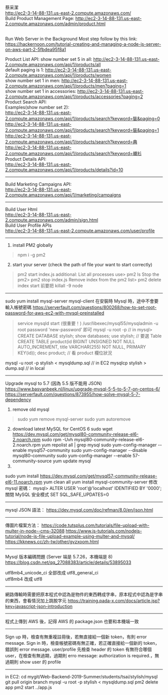 蔡采潔
</br>http://ec2-3-14-88-131.us-east-2.compute.amazonaws.com/
</br>Build Product Management Page:
http://ec2-3-14-88-131.us-east-2.compute.amazonaws.com/admin/product.html

</br>Run Web Server in the Background
Most step follow by this link:
</br>https://hackernoon.com/tutorial-creating-and-managing-a-node-js-server-on-aws-part-2-5fbdea95f8a1

Product List API:
show number set 5 in all: http://ec2-3-14-88-131.us-east-2.compute.amazonaws.com/api/1/products/all</br>
default paging is 1: http://ec2-3-14-88-131.us-east-2.compute.amazonaws.com/api/1/products/women</br>
show number set 1 in men: http://ec2-3-14-88-131.us-east-2.compute.amazonaws.com/api/1/products/men?paging=1</br>
show number set 1 in accessories: http://ec2-3-14-88-131.us-east-2.compute.amazonaws.com/api/1/products/accessories?paging=2</br>
Product Search API:</br>
Examples(show number set 2):</br>
http://ec2-3-14-88-131.us-east-2.compute.amazonaws.com/api/1/products/search?keyword=裝&paging=0</br>
http://ec2-3-14-88-131.us-east-2.compute.amazonaws.com/api/1/products/search?keyword=裝&paging=1</br>
http://ec2-3-14-88-131.us-east-2.compute.amazonaws.com/api/1/products/search?keyword=典</br>
http://ec2-3-14-88-131.us-east-2.compute.amazonaws.com/api/1/products/search?keyword=襯衫</br>
Product Details API:</br>
http://ec2-3-14-88-131.us-east-2.compute.amazonaws.com/api/1/products/details?id=10
- - -
Build Marketing Campaigns API:</br>
http://ec2-3-14-88-131.us-east-2.compute.amazonaws.com/api/1/marketing/campaigns
- - -
Build User Html</br>
http://ec2-3-14-88-131.us-east-2.compute.amazonaws.com/admin/sign.html</br>
Build User Profile APIs</br>
http://ec2-3-14-88-131.us-east-2.compute.amazonaws.com/user/profile

- - -
1. install PM2 globally
> npm i -g pm2
2. start your server (check the path of file your want to start correctly)
> pm2 start index.js
additional:
List all processes use> pm2 ls
Stop the pm2> pm2 stop index.js
Remove index from the pm2 list> pm2 delete index
start 前要把 killall -9 node
- - -
sudo yum install mysql-server mysql-client
在安裝時 Mysql 時，途中不會要輸入帳號密碼
https://serverfault.com/questions/800268/how-to-set-root-password-for-aws-ec2-with-mysql-preinstalled
> service mysqld start (很重要！)
> /usr/libexec/mysql55/mysqladmin -u root password 'new-password'
即可
mysql -u root -p
// in mysql>
CREATE DATABASE stylish;
show databases;
use stylish; // 要選 Table
CREATE TABLE product(id BIGINT UNSIGNED NOT NULL AUTO_INCREMENT, title VARCHAR(255) NOT NULL, PRIMARY KEY(id));
desc product; // 看 product 欄位狀況

mysql -u root -p stylish < mysqldump.sql  // in EC2
mysqlcp stylish > dump.sql // in local

- - -
Upgrade mysql to 5.7 (因為 5.5 版不能用 JSON)
https://www.basvanbeek.nl/linux/upgrade-mysql-5-5-to-5-7-on-centos-6/
https://serverfault.com/questions/873955/how-solve-mysql-5-7-dependency
1. remove old mysql
> sudo yum remove mysql-server
> sudo yum autoremove
2. download latest MySQL for CentOS 6
sudo wget https://dev.mysql.com/get/mysql80-community-release-el6-2.noarch.rpm
sudo rpm -Uvh mysql80-community-release-el6-2.noarch.rpm
yum repolist all | grep mysql
sudo yum-config-manager --enable mysql57-community
sudo yum-config-manager --disable mysql80-community
sudo yum-config-manager --enable 57-community-source
yum update mysql
3. 
sudo yum install https://dev.mysql.com/get/mysql57-community-release-el6-11.noarch.rpm
yum clean all
yum install mysql-community-server
修改 mysql 密碼：
mysql> ALTER USER 'root'@'localhost' IDENTIFIED BY '0000';
關閉 MySQL 安全模式
SET SQL_SAFE_UPDATES=0
- - -
mysql JSON 語法：
https://dev.mysql.com/doc/refman/8.0/en/json.html
- - - 
傳圖片檔案方法：
https://code.tutsplus.com/tutorials/file-upload-with-multer-in-node--cms-32088
https://www.js-tutorials.com/nodejs-tutorial/node-js-file-upload-example-using-multer-and-mysql/
https://kknews.cc/zh-tw/other/gvzxoom.html
- - -
Mysql 版本編碼問題 (Server 端是 5.7.26，本機端是 8)
https://blog.csdn.net/qq_27088383/article/details/53895033

utf8mb4_unicode_ci 全部改成 utf8_general_ci
</br>utf8mb4 改成 utf8
- - - 
網路傳輸時需要把原本程式中認為是物件的東西轉成字串，原本程式中認為是字串的東西，會看情況加上跳脫字元
https://training.pada-x.com/docs/article.jsp?key=javascript-json-introduction
- - -
程式上傳到 AWS 後，記得 AWS 的 package.json 也要和本機端一致
- - - 
Sign up 時，檢查有無重複註冊後，若無直接給一個新 token，有則 error message.
Sign in 時，檢查帳號密碼有無正確，若正確直接給一個新的 token，錯誤則 error message.
user/profile 先檢查 header 的 token 有無符合哪個 user，在檢查有無過期，過期則 erro message: authorization is required.，無過期則 show user 的 profile
- - -
in EC2:
cd mygit/Web-Backend-2019-Summer/students/tsai/stylish/mysql
git pull origin branch
mysql -u root -p stylish < mysqldump.sql 
pm2 delete app
pm2 start ../app.js


